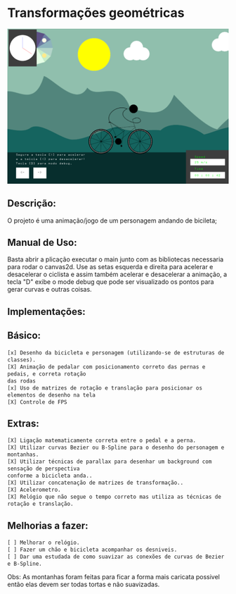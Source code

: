 # Transformações geométricas

<div style="align-item:center;">
    <img src="./Transformacoes/resources/Cyclist.PNG" width="800" alt="captura do projeto."/>
</div>

## Descrição:
O projeto é uma animação/jogo de um personagem andando de bicileta;

## Manual de Uso:
Basta abrir a plicação executar o main junto com as bibliotecas necessaria
para rodar o canvas2d. Use as setas esquerda e direita para acelerar e desacelerar
o ciclista e assim também acelerar e desacelerar a animação, a tecla "D" exibe o
mode debug que pode ser visualizado os pontos para gerar curvas e outras coisas.

## Implementações:

## Básico:
    [x] Desenho da bicicleta e personagem (utilizando-se de estruturas de classes).
    [X] Animação de pedalar com posicionamento correto das pernas e pedais, e correta rotação
    das rodas
    [x] Uso de matrizes de rotação e translação para posicionar os elementos de desenho na tela
    [X] Controle de FPS
## Extras:
    [X] Ligação matematicamente correta entre o pedal e a perna.
    [X] Utilizar curvas Bezier ou B-Spline para o desenho do personagem e montanhas.
    [X] Utilizar técnicas de parallax para desenhar um background com sensação de perspectiva
    conforme a bicicleta anda..
    [X] Utilizar concatenação de matrizes de transformação..
    [X] Acelerometro.
    [X] Relógio que não segue o tempo correto mas utiliza as técnicas de rotação e translação.

## Melhorias a fazer:
    [ ] Melhorar o relógio.
    [ ] Fazer um chão e bicicleta acompanhar os desniveis.
    [ ] Dar uma estudada de como suavizar as conexões de curvas de Bezier e B-Spline.

Obs: As montanhas foram feitas para ficar a forma mais caricata possivel então elas devem ser todas tortas
e não suavizadas.
